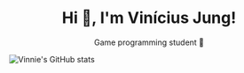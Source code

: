 <h1 align="center">Hi 👋, I'm Vinícius Jung!</h1>
<p align="center">Game programming student 💪</p>

![Vinnie's GitHub stats](https://github-readme-stats.vercel.app/api?username=Vinnie-Jung&show_icons=true&theme=chartreuse-dark)
